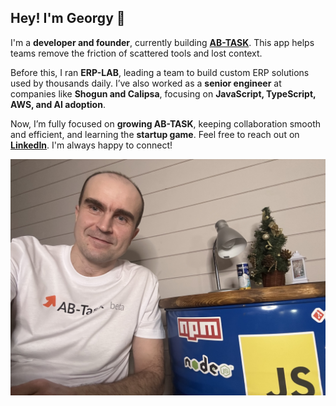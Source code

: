## Hey! I'm Georgy 👋  

I'm a **developer and founder**, currently building [**AB-TASK**](https://ab-task.com). This app helps teams remove the friction of scattered tools and lost context.  

Before this, I ran **ERP-LAB**, leading a team to build custom ERP solutions used by thousands daily. I’ve also worked as a **senior engineer** at companies like **Shogun and Calipsa**, focusing on **JavaScript, TypeScript, AWS, and AI adoption**.  

Now, I’m fully focused on **growing AB-TASK**, keeping collaboration smooth and efficient, and learning the **startup game**. Feel free to reach out on [**LinkedIn**](https://www.linkedin.com/in/gnemtsov/). I'm always happy to connect!  

![Georgy](/me.jpg)
